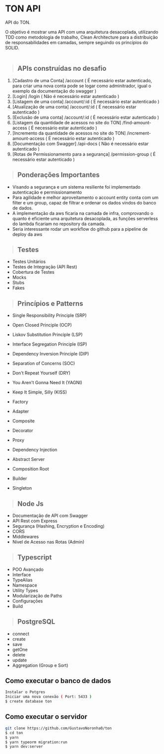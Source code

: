 # **TON API**

API do TON.

O objetivo é mostrar uma API com uma arquitetura desacoplada, utilizando TDD como metodologia de trabalho, Clean Architecture para a distribuição de responsabilidades em camadas, sempre seguindo os princípios do SOLID.
<br /><br />


> ## APIs construídas no desafio

1. [Cadastro de uma Conta] /account ( É necessário estar autenticado, para criar uma nova conta pode se logar como adminitrador, igual o exemplo da documentação do swagger )
2. [Login] /login ( Não é necessário estar autenticado )
3. [Listagem de uma conta] /account/:id ( É necessário estar autenticado )
4. [Atualização de uma conta] /account/:id ( É necessário estar autenticado )
5. [Exclusão de uma conta] /account/:id ( É necessário estar autenticado )
6. [Listagem da quantidade de acessos no site do TON] /find-amount-access ( É necessário estar autenticado )
7. [Incremento da quantidade de acessos no site do TON] /increment-amount-access ( É necessário estar autenticado )
8. [Documentação com Swagger] /api-docs ( Não é necessário estar autenticado )
9. [Rotas de Permissionamento para a segurança] /permission-group ( É necessário estar autenticado )


> ## Ponderações Importantes
 * Visando a segurança e um sistema resiliente foi implementado autenticação e permissionamento
 * Para agilidade e melhor aproveitamento o account entity conta com um filter e um group, capaz de filtrar e ordenar os dados vindos do banco de dados.
 * A implementação da aws ficaria na camada de infra, comprovando o quanto é eficiente uma arquitetura desacoplada, as funções serverless do lambda ficariam no repository da camada.
 * Seria interessante rodar um workflow do github para a pipeline de deploy da aws

> ## Testes

* Testes Unitários
* Testes de Integração (API Rest)
* Cobertura de Testes
* Mocks
* Stubs
* Fakes
> ## Princípios e Patterns

* Single Responsibility Principle (SRP)
* Open Closed Principle (OCP)
* Liskov Substitution Principle (LSP)
* Interface Segregation Principle (ISP)
* Dependency Inversion Principle (DIP)
* Separation of Concerns (SOC)
* Don't Repeat Yourself (DRY)
* You Aren't Gonna Need It (YAGNI)
* Keep It Simple, Silly (KISS)

* Factory
* Adapter
* Composite
* Decorator
* Proxy
* Dependency Injection
* Abstract Server
* Composition Root
* Builder
* Singleton
> ## Node Js

* Documentação de API com Swagger
* API Rest com Express
* Segurança (Hashing, Encryption e Encoding)
* CORS
* Middlewares
* Nível de Acesso nas Rotas (Admin)

> ## Typescript

* POO Avançado
* Interface
* TypeAlias
* Namespace
* Utility Types
* Modularização de Paths
* Configurações
* Build

> ## PostgreSQL

* connect
* create
* save
* getOne
* delete
* update
* Aggregation (Group e Sort)

## Como executar o banco de dados
```bash
Instalar o Potgres
Iniciar uma nova conexão ( Port: 5433 )
$ create database ton
```
## Como executar o servidor 

```bash
git clone https://github.com/GustavoNoronha0/ton
$ cd ton
$ yarn 
$ yarn typeorm migration:run
$ yarn dev:server
```


